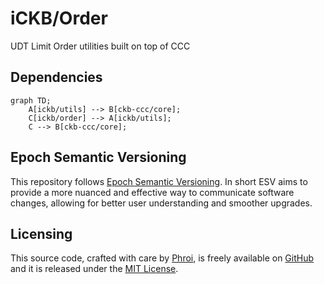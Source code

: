 # iCKB/Order

UDT Limit Order utilities built on top of CCC

## Dependencies

```mermaid
graph TD;
    A[ickb/utils] --> B[ckb-ccc/core];
    C[ickb/order] --> A[ickb/utils];
    C --> B[ckb-ccc/core];
```

## Epoch Semantic Versioning

This repository follows [Epoch Semantic Versioning](https://antfu.me/posts/epoch-semver). In short ESV aims to provide a more nuanced and effective way to communicate software changes, allowing for better user understanding and smoother upgrades.

## Licensing

This source code, crafted with care by [Phroi](https://phroi.com/), is freely available on [GitHub](https://github.com/ickb/order) and it is released under the [MIT License](./LICENSE).

